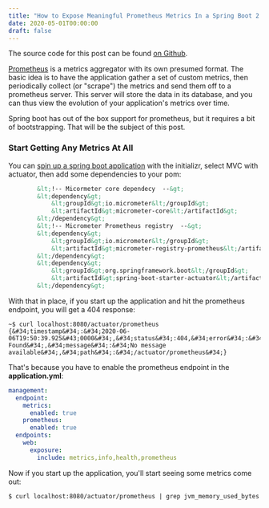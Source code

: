 ```yaml
---
title: "How to Expose Meaningful Prometheus Metrics In a Spring Boot 2.x Application"
date: 2020-05-01T00:00:00
draft: false
---
```


The source code for this post can be found [on Github](https://github.com/nfisher23/prometheus-metrics-ex).

[Prometheus](https://prometheus.io/) is a metrics aggregator with its own presumed format. The basic idea is to have the application gather a set of custom metrics, then periodically collect (or &#34;scrape&#34;) the metrics and send them off to a prometheus server. This server will store the data in its database, and you can thus view the evolution of your application&#39;s metrics over time.

Spring boot has out of the box support for prometheus, but it requires a bit of bootstrapping. That will be the subject of this post.

### Start Getting Any Metrics At All

You can [spin up a spring boot application](https://start.spring.io/) with the initializr, select MVC with actuator, then add some dependencies to your pom:

``` xml
        &lt;!-- Micormeter core dependecy  --&gt;
        &lt;dependency&gt;
            &lt;groupId&gt;io.micrometer&lt;/groupId&gt;
            &lt;artifactId&gt;micrometer-core&lt;/artifactId&gt;
        &lt;/dependency&gt;
        &lt;!-- Micrometer Prometheus registry  --&gt;
        &lt;dependency&gt;
            &lt;groupId&gt;io.micrometer&lt;/groupId&gt;
            &lt;artifactId&gt;micrometer-registry-prometheus&lt;/artifactId&gt;
        &lt;/dependency&gt;
        &lt;dependency&gt;
            &lt;groupId&gt;org.springframework.boot&lt;/groupId&gt;
            &lt;artifactId&gt;spring-boot-starter-actuator&lt;/artifactId&gt;
        &lt;/dependency&gt;

```

With that in place, if you start up the application and hit the prometheus endpoint, you will get a 404 response:

```
~$ curl localhost:8080/actuator/prometheus
{&#34;timestamp&#34;:&#34;2020-06-06T19:50:39.925&#43;0000&#34;,&#34;status&#34;:404,&#34;error&#34;:&#34;Not Found&#34;,&#34;message&#34;:&#34;No message available&#34;,&#34;path&#34;:&#34;/actuator/prometheus&#34;}

```

That&#39;s because you have to enable the prometheus endpoint in the **application.yml**:

``` yaml
management:
  endpoint:
    metrics:
      enabled: true
    prometheus:
      enabled: true
  endpoints:
    web:
      exposure:
        include: metrics,info,health,prometheus

```

Now if you start up the application, you&#39;ll start seeing some metrics come out:

```
$ curl localhost:8080/actuator/prometheus | grep jvm_memory_used_bytes
